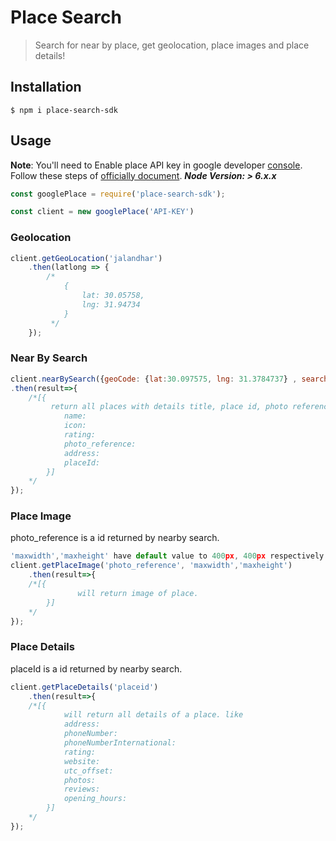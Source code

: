 # Place Search
> Search for near by place, get geolocation, place images and place details!


## Installation

```
$ npm i place-search-sdk

```


## Usage

**Note**: You'll need to Enable place API key in google developer [console](https://console.developers.google.com). Follow these steps of 
[officially document](https://developers.google.com/places/web-service/get-api-key).
***Node Version: > 6.x.x***

```js
const googlePlace = require('place-search-sdk');

const client = new googlePlace('API-KEY')
```
### Geolocation 
```js
client.getGeoLocation('jalandhar')
	.then(latlong => {
		/*
        	{
        	    lat: 30.05758,
        	    lng: 31.94734
        	}
		 */
	});
  ```
### Near By Search
```js
client.nearBySearch({geoCode: {lat:30.097575, lng: 31.3784737} , searchType: 'restaurant'})
.then(result=>{
    /*[{
         return all places with details title, place id, photo reference, geomatric location, rating etc etc.
        	name:
            icon:
            rating:
            photo_reference: 
            address: 
            placeId: 
        }]
	*/
});
```
### Place Image
photo_reference is a id returned by nearby search.
```js
'maxwidth','maxheight' have default value to 400px, 400px respectively.
client.getPlaceImage('photo_reference', 'maxwidth','maxheight')
	.then(result=>{
    /*[{
        	   will return image of place.
        }]
	*/
});
```
### Place Details
placeId is a id returned by nearby search.
```js
client.getPlaceDetails('placeid')
	.then(result=>{
    /*[{
        	will return all details of a place. like
        	address: 
            phoneNumber: 
            phoneNumberInternational: 
            rating: 
            website: 
            utc_offset:
            photos: 
            reviews: 
            opening_hours:
        }]
	*/
});

```